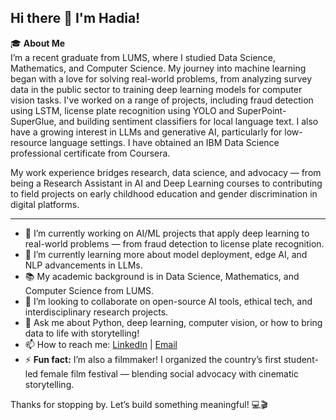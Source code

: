 ## Hi there 👋 I'm Hadia!

🎓 **About Me**  
I’m a recent graduate from LUMS, where I studied Data Science, Mathematics, and Computer Science. My journey into machine learning began with a love for solving real-world problems, from analyzing survey data in the public sector to training deep learning models for computer vision tasks. I've worked on a range of projects, including fraud detection using LSTM, license plate recognition using YOLO and SuperPoint-SuperGlue, and building sentiment classifiers for local language text. I also have a growing interest in LLMs and generative AI, particularly for low-resource language settings. I have obtained an IBM Data Science professional certificate from Coursera.

My work experience bridges research, data science, and advocacy — from being a Research Assistant in AI and Deep Learning courses to contributing to field projects on early childhood education and gender discrimination in digital platforms.

---

- 🔭 I’m currently working on AI/ML projects that apply deep learning to real-world problems — from fraud detection to license plate recognition.
- 🌱 I’m currently learning more about model deployment, edge AI, and NLP advancements in LLMs.
- 📚 My academic background is in Data Science, Mathematics, and Computer Science from LUMS.
- 👯 I’m looking to collaborate on open-source AI tools, ethical tech, and interdisciplinary research projects.
- 💬 Ask me about Python, deep learning, computer vision, or how to bring data to life with storytelling!
- 📫 How to reach me: [LinkedIn](https://www.linkedin.com/in/hadia-shehzad) | [Email](mailto:hadiashehzad98@gmail.com)
- ⚡ **Fun fact:** I’m also a filmmaker! I organized the country’s first student-led female film festival — blending social advocacy with cinematic storytelling.

Thanks for stopping by. Let’s build something meaningful! 💻🎬
